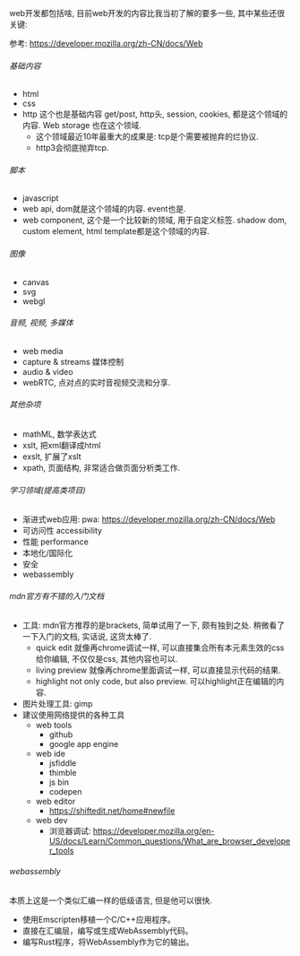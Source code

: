 web开发都包括啥, 目前web开发的内容比我当初了解的要多一些, 其中某些还很关键:

参考: https://developer.mozilla.org/zh-CN/docs/Web

###### 基础内容

- html
- css
- http   这个也是基础内容 get/post, http头, session, cookies, 都是这个领域的内容. Web storage 也在这个领域.
  - 这个领域最近10年最重大的成果是: tcp是个需要被抛弃的烂协议.
  - http3会彻底抛弃tcp.

###### 脚本

- javascript
- web api, dom就是这个领域的内容. event也是.
- web component, 这个是一个比较新的领域, 用于自定义标签. shadow dom, custom element, html template都是这个领域的内容.

###### 图像

- canvas
- svg
- webgl

###### 音频, 视频, 多媒体

- web media
- capture & streams 媒体控制
- audio & video
- webRTC, 点对点的实时音视频交流和分享.

###### 其他杂项

- mathML, 数学表达式
- xslt, 把xml翻译成html
- exslt, 扩展了xslt
- xpath, 页面结构, 非常适合做页面分析类工作.

###### 学习领域(提高类项目)

- 渐进式web应用: pwa: https://developer.mozilla.org/zh-CN/docs/Web
- 可访问性 accessibility
- 性能 performance
- 本地化/国际化
- 安全
- webassembly

###### mdn官方有不错的入门文档

- 工具: mdn官方推荐的是brackets, 简单试用了一下, 颇有独到之处. 稍微看了一下入门的文档, 实话说, 这货太棒了.
  - quick edit   就像再chrome调试一样, 可以直接集合所有本元素生效的css给你编辑, 不仅仅是css, 其他内容也可以.
  - living preview   就像再chrome里面调试一样, 可以直接显示代码的结果.
  - highlight not only code, but also preview. 可以highlight正在编辑的内容.
- 图片处理工具: gimp
- 建议使用网络提供的各种工具
  - web tools
    - github
    - google app engine
  - web ide
    - jsfiddle
    - thimble
    - js bin
    - codepen
  - web editor
    - https://shiftedit.net/home#newfile
  - web dev
    - 浏览器调试: https://developer.mozilla.org/en-US/docs/Learn/Common_questions/What_are_browser_developer_tools

###### webassembly

本质上这是一个类似汇编一样的低级语言, 但是他可以很快.

- 使用Emscripten移植一个C/C++应用程序。
- 直接在汇编层，编写或生成WebAssembly代码。
- 编写Rust程序，将WebAssembly作为它的输出。